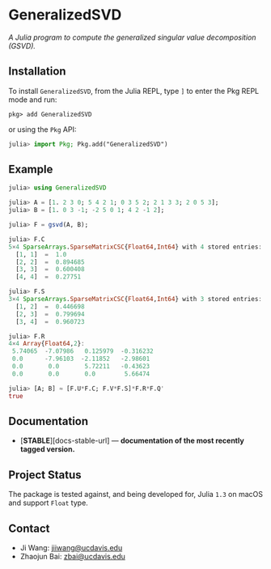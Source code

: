 # GeneralizedSVD

*A Julia program to compute the generalized singular value decomposition (GSVD).*

## Installation
To install `GeneralizedSVD`,
from the Julia REPL, type `]` to enter the Pkg REPL mode and run:
```
pkg> add GeneralizedSVD
```

or using the `Pkg` API:

```julia
julia> import Pkg; Pkg.add("GeneralizedSVD")
```

## Example
```julia
julia> using GeneralizedSVD

julia> A = [1. 2 3 0; 5 4 2 1; 0 3 5 2; 2 1 3 3; 2 0 5 3];
julia> B = [1. 0 3 -1; -2 5 0 1; 4 2 -1 2];

julia> F = gsvd(A, B);

julia> F.C
5×4 SparseArrays.SparseMatrixCSC{Float64,Int64} with 4 stored entries:
  [1, 1]  =  1.0
  [2, 2]  =  0.894685
  [3, 3]  =  0.600408
  [4, 4]  =  0.27751

julia> F.S
3×4 SparseArrays.SparseMatrixCSC{Float64,Int64} with 3 stored entries:
  [1, 2]  =  0.446698
  [2, 3]  =  0.799694
  [3, 4]  =  0.960723

julia> F.R
4×4 Array{Float64,2}:
 5.74065  -7.07986   0.125979  -0.316232
 0.0      -7.96103  -2.11852   -2.98601
 0.0       0.0       5.72211   -0.43623
 0.0       0.0       0.0        5.66474

julia> [A; B] ≈ [F.U*F.C; F.V*F.S]*F.R*F.Q'
true
```

## Documentation

- [**STABLE**][docs-stable-url] &mdash; **documentation of the most recently tagged version.**

## Project Status

The package is tested against, and being developed for, Julia `1.3` on macOS and support `Float` type.

## Contact
+ Ji Wang: jiiwang@ucdavis.edu
+ Zhaojun Bai: zbai@ucdavis.edu
